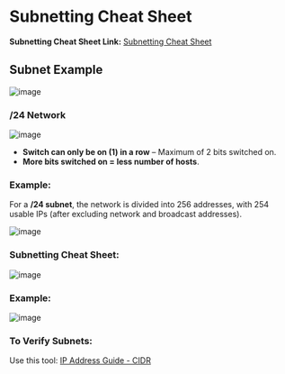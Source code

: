 # Subnetting Cheat Sheet

**Subnetting Cheat Sheet Link:**
[Subnetting Cheat Sheet](https://drive.google.com/file/d/1ETKH31-E7G-7ntEOlWGZcDZWuukmeHFe/view)

## Subnet Example

![image](https://github.com/user-attachments/assets/4eb77533-52fe-41d0-a2ae-f90a11afc656)


### /24 Network

![image](https://github.com/user-attachments/assets/9d54405d-6178-487d-901d-02bef59bd62f)


- **Switch can only be on (1) in a row** – Maximum of 2 bits switched on.
- **More bits switched on = less number of hosts**.

### Example:
For a **/24 subnet**, the network is divided into 256 addresses, with 254 usable IPs (after excluding network and broadcast addresses).

![image](https://github.com/user-attachments/assets/e9b95170-9cef-4167-9711-9f2428df1ede)

### Subnetting Cheat Sheet:
![image](https://github.com/user-attachments/assets/aecc1270-2fb6-4a3b-8f59-8d3e88af4383)

### Example:

![image](https://github.com/user-attachments/assets/0c601ce6-181e-4eb1-aaff-72da291ea9c5)


### To Verify Subnets:
Use this tool: [IP Address Guide - CIDR](https://www.ipaddressguide.com/cidr)
